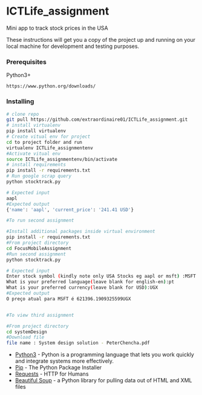 # ICTLife_assignment
Mini app to track stock prices in the USA

These instructions will get you a copy of the project up and running on your local machine for development and testing purposes.

### Prerequisites

Python3+ 

```
https://www.python.org/downloads/
```

### Installing

```bash
# clone repo
git pull https://github.com/extraordinaire01/ICTLife_assignment.git
# install virtualenv
pip install virtualenv
# Create vitual env for project
cd to project folder and run
virtualenv ICTLife_assignmentenv
#Activate vitual env
source ICTLife_assignmentenv/bin/activate
# install requirements
pip install -r requirements.txt
# Run google scrap query
python stocktrack.py

# Expected input
aapl
#Expected output
{'name': 'aapl', 'current_price': '241.41 USD'}

#To run second assignment

#Install additional packages inside virtual environment
pip install -r requirements.txt
#From project directory
cd FocusMobileAssignment
#Run second assignment
python stocktrack.py

# Expected input
Enter stock symbol (kindly note only USA Stocks eg aapl or msft) :MSFT
What is your preferred language(leave blank for english-en):pt
What is your preferred currency(leave blank for USD):UGX
#Expected output
O preço atual para MSFT é 621396.1909325599UGX


#To view third assignment

#From project directory
cd systemDesign
#Download file
file name : System design solution - PeterChencha.pdf
```

* [Python3](https://www.python.org/) - Python is a programming language that lets you work quickly
and integrate systems more effectively.
* [Pip](https://pip.pypa.io/en/stable/) - The Python Package Installer
* [Requests](https://requests.readthedocs.io/en/master/) - HTTP for Humans
* [Beautiful Soup](https://requests.readthedocs.io/en/master/) - a Python library for pulling data out of HTML and XML files
